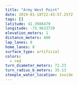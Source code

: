 ```yaml
---
title: "Army West Point"
date: 2019-01-18T22:43:57.257Z
tags: []
latitude: 41.3988479
longitude: -73.9633739
elevation_meters: 1
distance_meters: 400
lap_lanes: 8
home_lanes: 8
surface_type: artificial
colors: 
  - red
turn_diameter_meters: 72.23
turn_radius_b_meters: 35.13
steeple_water_location: inside
---
```


